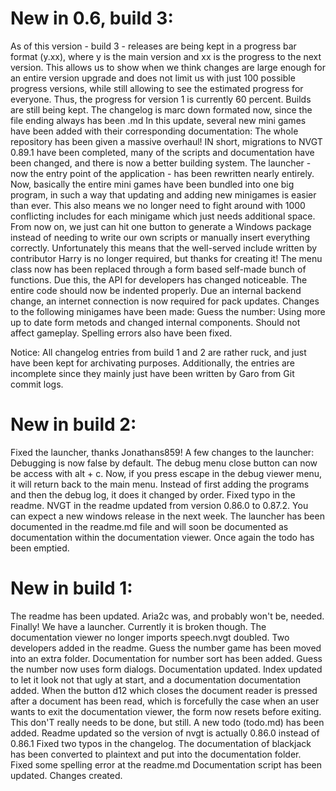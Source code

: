 # New in 0.6, build 3:
As of this version - build 3 - releases are being kept in a progress bar format (y.xx), where y is the main version and xx is the progress to the next version. This allows us to show when we think changes are large enough for an entire version upgrade and does not limit us with just 100 possible progress versions, while still allowing to see the estimated progress for everyone. Thus, the progress for version 1 is currently 60 percent. Builds are still being kept. The changelog is marc down formated now, since the file ending always has been .md
In this update, several new mini games have been added with their corresponding documentation:
The whole repository has been given a massive overhaul! IN short, migrations to NVGT 0.89.1 have been completed, many of the scripts and documentation have been changed, and there is now a better building system.
The launcher - now the entry point of the application - has been rewritten nearly entirely. Now, basically the entire mini games have been bundled into one big program, in such a way that updating and adding new minigames is easier than ever. This also means we no longer need to fight around with 1000 conflicting includes for each minigame which just needs additional space. From now on, we just can hit one button to generate a Windows package instead of needing to write our own scripts or manually insert everything correctly. Unfortunately this means that the well-served include written by contributor Harry is no longer required, but thanks for creating it!
The menu class now has been replaced through a form based self-made bunch of functions. Due this, the API for developers has changed noticeable.
The entire code should now be indented properly.
Due an internal backend change, an internet connection is now required for pack updates.
Changes to the following minigames have been made:
Guess the number: Using more up to date form metods and changed internal components. Should not affect gameplay. Spelling errors also have been fixed.

Notice: All changelog entries from build 1 and 2 are rather ruck, and just have been kept for archivating purposes. Additionally, the entries are incomplete since they mainly just have been written by Garo from Git commit logs.

# New in build 2:
Fixed the launcher, thanks Jonathans859!
A few changes to the launcher: Debugging is now false by default. The debug menu close button can now be access with alt + c. Now, if you press escape in the debug viewer menu, it will return back to the main menu. Instead of first adding the programs and then the debug log, it does it changed by order.
Fixed typo in the readme.
NVGT in the readme updated from version 0.86.0 to 0.87.2. You can expect a new windows release in the next week.
The launcher has been documented in the readme.md file and will soon be documented as documentation within the documentation viewer.
Once again the todo has been emptied.

# New in build 1:
The readme has been updated. Aria2c was, and probably won't be, needed.
Finally! We have a launcher. Currently it is broken though.
The documentation viewer no longer imports speech.nvgt doubled.
Two developers added in the readme.
Guess the number game has been moved into an extra folder.
Documentation for number sort has been added.
Guess the number now uses form dialogs.
Documentation updated. Index updated to let it look not that ugly at start, and a documentation documentation added.
When the button d12 which closes the document reader is pressed after a document has been read, which is forcefully the case when an user wants to exit the documentation viewer, the form now resets before exiting. This don'T really needs to be done, but still.
A new todo (todo.md) has been added.
Readme updated so the version of nvgt is actually 0.86.0 instead of 0.86.1
Fixed two typos in the changelog.
The documentation of blackjack has been converted to plaintext and put into the documentation folder.
Fixed some spelling error at the readme.md
Documentation script has been updated.
Changes created.